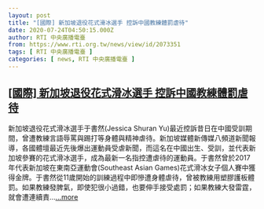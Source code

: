 ```yaml
---
layout: post
title: "[國際] 新加坡退役花式滑冰選手 控訴中國教練體罰虐待"
date: 2020-07-24T04:50:15.000Z
author: RTI 中央廣播電臺
from: https://www.rti.org.tw/news/view/id/2073351
tags: [ RTI 中央廣播電臺 ]
categories: [ news, RTI 中央廣播電臺 ]
---
```

<!--1595566215000-->
[[國際] 新加坡退役花式滑冰選手 控訴中國教練體罰虐待](https://www.rti.org.tw/news/view/id/2073351)
------

<div>
新加坡退役花式滑冰選手于書然(Jessica Shuran Yu)最近控訴昔日在中國受訓期間，曾遭教練言語辱罵與踢打等身體與精神虐待。新加坡媒體新傳媒八頻道新聞報導，各國體壇最近先後爆出運動員受虐新聞，而這名在中國出生、受訓，並代表新加坡參賽的花式滑冰選手，成為最新一名指控遭虐待的運動員。于書然曾於2017年代表新加坡在東南亞運動會(Southeast Asian Games)花式滑冰女子個人賽中獲得金牌。于書然從11歲開始的訓練過程中即慘遭身體虐待，曾被教練用塑膠護板體罰。如果教練發脾氣，即使犯很小過錯，也要伸手接受處罰；如果教練大發雷霆，就會遭連續責...<a target="_blank" href="https://www.rti.org.tw/news/view/id/2073351">...more</a>
</div>
